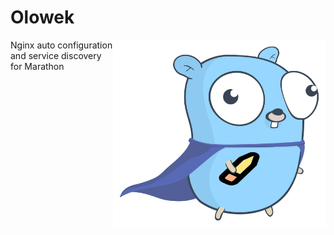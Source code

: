 # Olowek
<p align="center">
  <img style="float: right;" height="300" src="doc/olowek.png" alt="Olowek logo"/>
</p>
Nginx auto configuration and service discovery for Marathon
